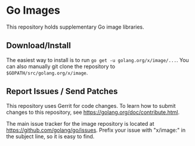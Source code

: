 # Go Images

This repository holds supplementary Go image libraries.

## Download/Install

The easiest way to install is to run `go get -u golang.org/x/image/...`. You can
also manually git clone the repository to `$GOPATH/src/golang.org/x/image`.

## Report Issues / Send Patches

This repository uses Gerrit for code changes. To learn how to submit changes to
this repository, see https://golang.org/doc/contribute.html.

The main issue tracker for the image repository is located at
https://github.com/golang/go/issues. Prefix your issue with "x/image:" in the
subject line, so it is easy to find.
